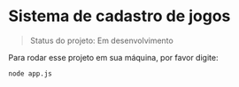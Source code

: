 <h1>Sistema de cadastro de jogos</h1>

> Status do projeto: Em desenvolvimento

Para rodar esse projeto em sua máquina, por favor digite:

```
node app.js
```



